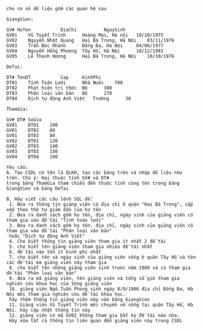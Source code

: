     cho cơ sở dữ liệu gồm các quan hệ sau
    
    GiangVien:
    
    GV#	HoTen			DiaChi			NgaySinh
    GV01	Vũ Tuyết Trinh		Hoàng Mai, Hà nội	10/10/1975
    GV02	Nguyễn Nhật Quang	Hai Bà Trưng, Hà Nội	03/11/1976
    GV03	Trần Đức Khánh		Đống Đa, Hà Nội		04/06/1977
    GV04	Nguyễn Hồng Phương	Tây Hồ, Hà Nội		10/12/1983
    GV05	Lê Thanh Hương		Hai Bà Trưng, Hà Nội	10/10/1976
    
    DeTai:
    
    DT#	TenDT			Cap		KinhPhi
    DT01	Tính Toán Lưới		Nhà Nước	700
    DT02	Phát hiện tri thức	Bộ		300
    DT03	Phân loại văn bản	Bộ		270
    DT04	Dịch tự động Anh Việt	Trường		30
    
    ThamGia:
        
    GV#	DT#	SoGio
    GV01	DT01	100
    GV01	DT02	80
    GV01	DT03	80
    GV02	DT01	120
    GV02	DT03	140
    GV03	DT03	150
    GV04	DT04	180
    
    Yêu cầu:
    A. Tạo CSDL có tên là QLKH, tạo các bảng trên và nhập dữ liệu như trên. Chú ý: Hai thuộc tính GV# và DT# 
    trong bảng ThamGia tham chiếu đến thuộc tính cùng tên trong bảng GiangVien và bảng DeTai
    
    B. Hãy viết các câu lệnh SQL để:
     1. Đưa ra thông tin giảng viên có địa chỉ ở quận "Hai Bà Trưng", sắp xếp theo thứ tự giảm dần của họ tên
     2. Đưa ra danh sách gồm họ tên, địa chỉ, ngày sinh của giảng viên có tham gia vào đề tài "Tính toán lưới"
     3. Đưa ra danh sách gồm họ tên, địa chỉ, ngày sinh của giảng viên có tham gia vào đề tài "Phân loại văn bản" 
     hoặc "Dịch tự động Anh Việt"
     4. Cho biết thông tin giảng viên tham gia ít nhất 2 đề tài
     5. cho biết tên giảng viên tham gia nhiều đề tài nhất
     6. đề tài nào tốn ít kinh phí nhất 
     7. cho biết tên và ngày sinh của giảng viên sống ở quân Tây Hồ và tên các đề tài mà giảng viên này tham gia 
     8. cho biết tên những giảng viên sinh trước năm 1980 và có tham gia đề tài "Phân loại văn bản" 
     9. đưa ra mã giảng viên, tên giảng viên và tổng số giờ tham gia nghiên cứu khoa học của từng giảng viên
     10. giảng viên Ngô Tuấn Phong sinh ngày 8/9/1986 địa chỉ Đống Đa, Hà Nội mới tham gia nghiên cứu đề tài khoa học. 
     hãy thêm thông tin giảng viên này vào bảng GiangVien
     11. Giảng viên Vũ Tuyết Trinh mới chuyển về sống tại quận Tây Hồ, Hà Nội. hãy cập nhật thông tin này
     12. giảng viên có mã GV02 không tham gia bất kỳ đề tài nào nữa. 
     Hãy xóa tất cả thông tin liên quan đến giảng viên này trong CSDL
    
    
    
    
    
    
